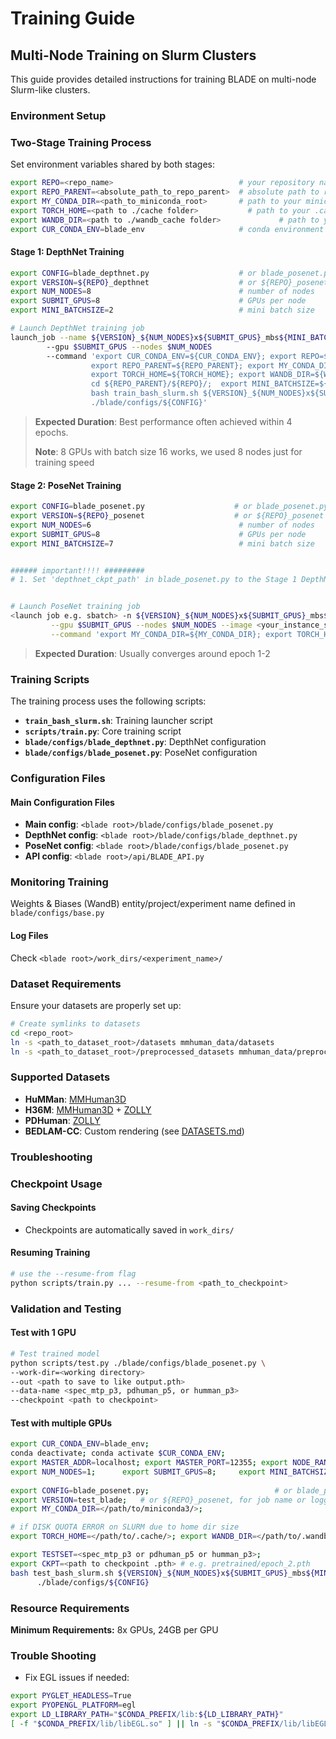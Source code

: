 # Training Guide

## Multi-Node Training on Slurm Clusters

This guide provides detailed instructions for training BLADE on multi-node Slurm-like clusters.

### Environment Setup

### Two-Stage Training Process

Set environment variables shared by both stages:
```bash
export REPO=<repo_name>                            # your repository name
export REPO_PARENT=<absolute_path_to_repo_parent>  # absolute path to repo's parent directory
export MY_CONDA_DIR=<path_to_miniconda_root>       # path to your miniconda root folder
export TORCH_HOME=<path to ./cache folder>           # path to your .cache/ folder
export WANDB_DIR=<path to ./wandb_cache folder>             # path to your .wandb_cache/ folder
export CUR_CONDA_ENV=blade_env                     # conda environment name
```

#### Stage 1: DepthNet Training

```bash
export CONFIG=blade_depthnet.py                    # or blade_posenet.py
export VERSION=${REPO}_depthnet                    # or ${REPO}_posenet for job naming
export NUM_NODES=8                                 # number of nodes
export SUBMIT_GPUS=8                               # GPUs per node
export MINI_BATCHSIZE=2                            # mini batch size

# Launch DepthNet training job
launch_job --name ${VERSION}_${NUM_NODES}x${SUBMIT_GPUS}_mbs${MINI_BATCHSIZE} 
        --gpu $SUBMIT_GPUS --nodes $NUM_NODES 
        --command 'export CUR_CONDA_ENV=${CUR_CONDA_ENV}; export REPO=${REPO}; 
                  export REPO_PARENT=${REPO_PARENT}; export MY_CONDA_DIR=${MY_CONDA_DIR}; 
                  export TORCH_HOME=${TORCH_HOME}; export WANDB_DIR=${WANDB_DIR}; 
                  cd ${REPO_PARENT}/${REPO}/;  export MINI_BATCHSIZE=${MINI_BATCHSIZE}; 
                  bash train_bash_slurm.sh ${VERSION}_${NUM_NODES}x${SUBMIT_GPUS}_mbs${MINI_BATCHSIZE} 
                  ./blade/configs/${CONFIG}'
```

> **Expected Duration**: Best performance often achieved within 4 epochs.
> 
> **Note**: 8 GPUs with batch size 16 works, we used 8 nodes just for training speed


#### Stage 2: PoseNet Training

```bash
export CONFIG=blade_posenet.py                    # or blade_posenet.py
export VERSION=${REPO}_posenet                    # or ${REPO}_posenet for job naming
export NUM_NODES=6                                 # number of nodes
export SUBMIT_GPUS=8                               # GPUs per node
export MINI_BATCHSIZE=7                            # mini batch size


###### important!!!! #########
# 1. Set 'depthnet_ckpt_path' in blade_posenet.py to the Stage 1 DepthNet checkpoint path


# Launch PoseNet training job
<launch job e.g. sbatch> -n ${VERSION}_${NUM_NODES}x${SUBMIT_GPUS}_mbs${MINI_BATCHSIZE} \
         --gpu $SUBMIT_GPUS --nodes $NUM_NODES --image <your_instance_snapshot> \
         --command 'export MY_CONDA_DIR=${MY_CONDA_DIR}; export TORCH_HOME=${TORCH_HOME}; export WANDB_DIR=${WANDB_DIR}; export CUR_CONDA_ENV=${CUR_CONDA_ENV}; export REPO=${REPO}; cd ${REPO_PARENT}/${REPO}/; export MINI_BATCHSIZE=${MINI_BATCHSIZE}; bash train_bash_slurm.sh ${VERSION}_${NUM_NODES}x${SUBMIT_GPUS}_mbs${MINI_BATCHSIZE} ./blade/configs/${CONFIG} ${DEPTH_CKPT}'
```

> **Expected Duration**: Usually converges around epoch 1-2

### Training Scripts

The training process uses the following scripts:

- **`train_bash_slurm.sh`**: Training launcher script
- **`scripts/train.py`**: Core training script
- **`blade/configs/blade_depthnet.py`**: DepthNet configuration
- **`blade/configs/blade_posenet.py`**: PoseNet configuration

### Configuration Files

#### Main Configuration Files
- **Main config**: `<blade root>/blade/configs/blade_posenet.py`
- **DepthNet config**: `<blade root>/blade/configs/blade_depthnet.py`
- **PoseNet config**: `<blade root>/blade/configs/blade_posenet.py`
- **API config**: `<blade root>/api/BLADE_API.py`

### Monitoring Training

Weights & Biases (WandB) entity/project/experiment name defined in `blade/configs/base.py` 

#### Log Files
Check `<blade root>/work_dirs/<experiment_name>/`

### Dataset Requirements

Ensure your datasets are properly set up:

```bash
# Create symlinks to datasets
cd <repo_root>
ln -s <path_to_dataset_root>/datasets mmhuman_data/datasets
ln -s <path_to_dataset_root>/preprocessed_datasets mmhuman_data/preprocessed_datasets
```

### Supported Datasets

- **HuMMan**: [MMHuman3D](https://github.com/open-mmlab/mmhuman3d)
- **H36M**: [MMHuman3D](https://github.com/open-mmlab/mmhuman3d) + [ZOLLY](https://github.com/SMPLCap/Zolly)
- **PDHuman**: [ZOLLY](https://github.com/SMPLCap/Zolly)
- **BEDLAM-CC**: Custom rendering (see [DATASETS.md](DATASETS.md))

### Troubleshooting

### Checkpoint Usage

#### Saving Checkpoints
- Checkpoints are automatically saved in `work_dirs/`

#### Resuming Training
```bash
# use the --resume-from flag
python scripts/train.py ... --resume-from <path_to_checkpoint>
```

### Validation and Testing
#### Test with 1 GPU
```bash
# Test trained model
python scripts/test.py ./blade/configs/blade_posenet.py \
--work-dir=<working directory>
--out <path to save to like output.pth>
--data-name <spec_mtp_p3, pdhuman_p5, or humman_p3>
--checkpoint <path to checkpoint>
```

#### Test with multiple GPUs
```bash
export CUR_CONDA_ENV=blade_env;
conda deactivate; conda activate $CUR_CONDA_ENV; 
export MASTER_ADDR=localhost; export MASTER_PORT=12355; export NODE_RANK=0;
export NUM_NODES=1;      export SUBMIT_GPUS=8;     export MINI_BATCHSIZE=16;
 
export CONFIG=blade_posenet.py;                            # or blade_posenet.py
export VERSION=test_blade;   # or ${REPO}_posenet, for job name or logging
export MY_CONDA_DIR=</path/to/miniconda3/>;

# if DISK QUOTA ERROR on SLURM due to home dir size
export TORCH_HOME=</path/to/.cache/>; export WANDB_DIR=</path/to/.wandb_cache/>; 

export TESTSET=<spec_mtp_p3 or pdhuman_p5 or humman_p3>;
export CKPT=<path to checkpoint .pth> # e.g. pretrained/epoch_2.pth
bash test_bash_slurm.sh ${VERSION}_${NUM_NODES}x${SUBMIT_GPUS}_mbs${MINI_BATCHSIZE} \
      ./blade/configs/${CONFIG}
```

### Resource Requirements
**Minimum Requirements:** 8x GPUs, 24GB per GPU

### Trouble Shooting
- Fix EGL issues if needed:
```bash
export PYGLET_HEADLESS=True
export PYOPENGL_PLATFORM=egl
export LD_LIBRARY_PATH="$CONDA_PREFIX/lib:${LD_LIBRARY_PATH}"
[ -f "$CONDA_PREFIX/lib/libEGL.so" ] || ln -s "$CONDA_PREFIX/lib/libEGL.so.1" "$CONDA_PREFIX/lib/libEGL.so"
```

